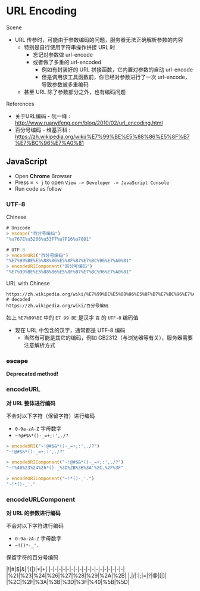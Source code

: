 # URL Encoding

Scene

- URL 传参时，可能由于参数编码的问题，服务器无法正确解析参数的内容
    - 特别是自行使用字符串操作拼接 URL 时
        - 忘记对参数做 url-encode
        - 或者做了多重的 url-encoded
            - 例如有封装好的 URL 拼接函数，它内置对参数的自动 url-encode
            - 但是调用该工具函数前，你已经对参数进行了一次 url-encode，导致参数被多重编码
    - 甚至 URL 除了参数部分之外，也有编码问题

References

- 关于URL编码 - 阮一峰 : http://www.ruanyifeng.com/blog/2010/02/url_encoding.html
- 百分号编码 - 维基百科 : https://zh.wikipedia.org/wiki/%E7%99%BE%E5%88%86%E5%8F%B7%E7%BC%96%E7%A0%81

## JavaScript

- Open **Chrome** Browser
- Press `⌘ ⌥ j` to open `View -> Developer -> JavaScript Console`
- Run code as follow

### UTF-8

Chinese

```javascript
# Unicode
> escape("百分号编码")
"%u767E%u5206%u53F7%u7F16%u7801"

# UTF-8
> encodeURI("百分号编码")
"%E7%99%BE%E5%88%86%E5%8F%B7%E7%BC%96%E7%A0%81"
> encodeURIComponent("百分号编码")
"%E7%99%BE%E5%88%86%E5%8F%B7%E7%BC%96%E7%A0%81"
```

URL with Chinese

```url
https://zh.wikipedia.org/wiki/%E7%99%BE%E5%88%86%E5%8F%B7%E7%BC%96%E7%A0%81
# decoded
https://zh.wikipedia.org/wiki/百分号编码
```

如上 `%E7%99%BE` 中的 `E7 99 BE` 是汉字 `百` 的 `UTF-8` 编码值

- 现在 URL 中包含的汉字，通常都是 UTF-8 编码
    - 当然有可能是其它的编码，例如 GB2312（与浏览器等有关），服务器需要注意解析方式

### ~~escape~~

**Deprecated method!**

### encodeURL

**对 URL 整体进行编码**

不会对以下字符（保留字符）进行编码

- `0-9a-zA-Z` 字母数字
- `~!@#$&*()-_=+;:',./?`

```javascript
> encodeURI("~!@#$&*()-_=+;:',./?")
"~!@#$&*()-_=+;:',./?"

> encodeURIComponent("~!@#$&*()-_=+;:',./?")
"~!%40%23%24%26*()-_%3D%2B%3B%3A'%2C.%2F%3F"

> encodeURIComponent("~!*()-_'.")
"~!*()-_'."
```

### encodeURLComponent

**对 URL 的参数进行编码**

不会对以下字符进行编码

- `0-9a-zA-Z` 字母数字
- `~!()*-_'.`

保留字符的百分号编码

|!|#|$|&|'|(|)|*|+|
|-|-|-|-|-|-|-|-|-|-|-|-|-|-|-|-|-|-|
|%21|%23|%24|%26|%27|%28|%29|%2A|%2B|
|,|/|:|;|=|?|@|[|]|
|%2C|%2F|%3A|%3B|%3D|%3F|%40|%5B|%5D|
